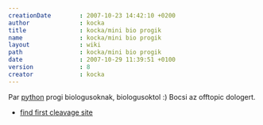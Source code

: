 ```yaml
---
creationDate        : 2007-10-23 14:42:10 +0200 
author              : kocka 
title               : kocka/mini bio progik 
name                : kocka/mini bio progik 
layout              : wiki 
path                : kocka/mini bio progik 
date                : 2007-10-29 11:39:51 +0100 
version             : 8 
creator             : kocka 
---
```

Par [python](../python.html) progi biologusoknak, biologusoktol :) Bocsi az offtopic dologert.

*   [find first cleavage site](http://jhacks.anzix.net/space/kocka/mini+bio+progik/first_cleavage_site.py)
